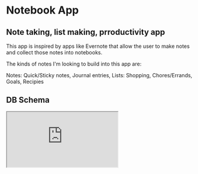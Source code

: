 # Notebook App
## Note taking, list making, prroductivity app

This app is inspired by apps like Evernote that allow the user to make notes and collect those notes into notebooks.

The kinds of notes I'm looking to build into this app are:

Notes: Quick/Sticky notes, Journal entries,
Lists: Shopping, Chores/Errands, Goals, Recipies

## DB Schema
<iframe src="https://kitt.lewagon.com/db/59174" title="W3Schools Free Online Web Tutorials">
</iframe>

